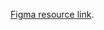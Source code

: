 [Figma resource link](https://www.figma.com/file/N86W0x2Fj21ZTAllyitJf7/Forumate-AppIcon?type=design&node-id=0%3A1&mode=design&t=EMwZvH5zdDSu7y1s-1).